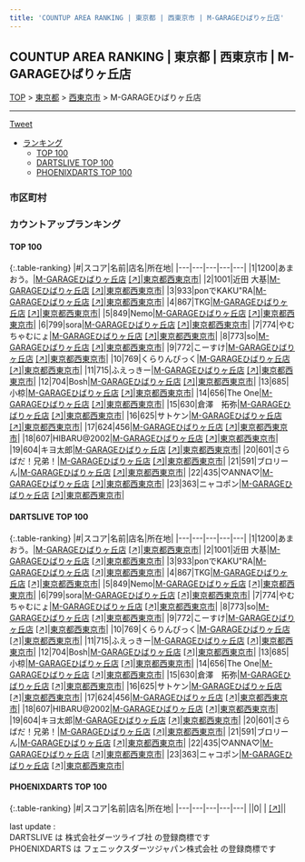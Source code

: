 ```yaml
---
title: 'COUNTUP AREA RANKING | 東京都 | 西東京市 | M-GARAGEひばりヶ丘店'
---
```

## COUNTUP AREA RANKING | 東京都 | 西東京市 | M-GARAGEひばりヶ丘店

[TOP](/darts/rank/) > [東京都](/darts/rank/東京都/) > [西東京市](/darts/rank/東京都/西東京市/) > M-GARAGEひばりヶ丘店

___

<a href="https://twitter.com/share?ref_src=twsrc%5Etfw" data-text="COUNTUP AREA RANKING | 東京都西東京市M-GARAGEひばりヶ丘店" class="twitter-share-button" data-hashtags="DARTSLIVE,PHOENIXDARTS,darts,ダーツ" data-show-count="false">Tweet</a>

* [ランキング](#カウントアップランキング)
    * [TOP 100](#top-100)
    * [DARTSLIVE TOP 100](#dartslive-top-100)
    * [PHOENIXDARTS TOP 100](#phoenixdarts-top-100)

### 市区町村

<ul>

</ul>

### カウントアップランキング

#### TOP 100



{:.table-ranking}
|#|スコア|名前|店名|所在地|
|---|---|---|---|---|
|1|1200|<span class="rank-name-dl">あまおう。</span>|<a href="/darts/rank/shops/8076d0b2dc785a85fec1ae84bb28bd87.html">M-GARAGEひばりヶ丘店</a> <a href="https://search.dartslive.com/jp/shop/8076d0b2dc785a85fec1ae84bb28bd87">[↗]</a>|<a href="/darts/rank/東京都/西東京市">東京都西東京市</a>|
|2|1001|<span class="rank-name-dl">近田 大基</span>|<a href="/darts/rank/shops/8076d0b2dc785a85fec1ae84bb28bd87.html">M-GARAGEひばりヶ丘店</a> <a href="https://search.dartslive.com/jp/shop/8076d0b2dc785a85fec1ae84bb28bd87">[↗]</a>|<a href="/darts/rank/東京都/西東京市">東京都西東京市</a>|
|3|933|<span class="rank-name-dl">ponでKAKU&quot;RA</span>|<a href="/darts/rank/shops/8076d0b2dc785a85fec1ae84bb28bd87.html">M-GARAGEひばりヶ丘店</a> <a href="https://search.dartslive.com/jp/shop/8076d0b2dc785a85fec1ae84bb28bd87">[↗]</a>|<a href="/darts/rank/東京都/西東京市">東京都西東京市</a>|
|4|867|<span class="rank-name-dl">TKG</span>|<a href="/darts/rank/shops/8076d0b2dc785a85fec1ae84bb28bd87.html">M-GARAGEひばりヶ丘店</a> <a href="https://search.dartslive.com/jp/shop/8076d0b2dc785a85fec1ae84bb28bd87">[↗]</a>|<a href="/darts/rank/東京都/西東京市">東京都西東京市</a>|
|5|849|<span class="rank-name-dl">Nemo</span>|<a href="/darts/rank/shops/8076d0b2dc785a85fec1ae84bb28bd87.html">M-GARAGEひばりヶ丘店</a> <a href="https://search.dartslive.com/jp/shop/8076d0b2dc785a85fec1ae84bb28bd87">[↗]</a>|<a href="/darts/rank/東京都/西東京市">東京都西東京市</a>|
|6|799|<span class="rank-name-dl">sora</span>|<a href="/darts/rank/shops/8076d0b2dc785a85fec1ae84bb28bd87.html">M-GARAGEひばりヶ丘店</a> <a href="https://search.dartslive.com/jp/shop/8076d0b2dc785a85fec1ae84bb28bd87">[↗]</a>|<a href="/darts/rank/東京都/西東京市">東京都西東京市</a>|
|7|774|<span class="rank-name-dl">やむちゃむにょ</span>|<a href="/darts/rank/shops/8076d0b2dc785a85fec1ae84bb28bd87.html">M-GARAGEひばりヶ丘店</a> <a href="https://search.dartslive.com/jp/shop/8076d0b2dc785a85fec1ae84bb28bd87">[↗]</a>|<a href="/darts/rank/東京都/西東京市">東京都西東京市</a>|
|8|773|<span class="rank-name-dl">so</span>|<a href="/darts/rank/shops/8076d0b2dc785a85fec1ae84bb28bd87.html">M-GARAGEひばりヶ丘店</a> <a href="https://search.dartslive.com/jp/shop/8076d0b2dc785a85fec1ae84bb28bd87">[↗]</a>|<a href="/darts/rank/東京都/西東京市">東京都西東京市</a>|
|9|772|<span class="rank-name-dl">こーすけ</span>|<a href="/darts/rank/shops/8076d0b2dc785a85fec1ae84bb28bd87.html">M-GARAGEひばりヶ丘店</a> <a href="https://search.dartslive.com/jp/shop/8076d0b2dc785a85fec1ae84bb28bd87">[↗]</a>|<a href="/darts/rank/東京都/西東京市">東京都西東京市</a>|
|10|769|<span class="rank-name-dl">くらりんぴっく</span>|<a href="/darts/rank/shops/8076d0b2dc785a85fec1ae84bb28bd87.html">M-GARAGEひばりヶ丘店</a> <a href="https://search.dartslive.com/jp/shop/8076d0b2dc785a85fec1ae84bb28bd87">[↗]</a>|<a href="/darts/rank/東京都/西東京市">東京都西東京市</a>|
|11|715|<span class="rank-name-dl">ふえっきー</span>|<a href="/darts/rank/shops/8076d0b2dc785a85fec1ae84bb28bd87.html">M-GARAGEひばりヶ丘店</a> <a href="https://search.dartslive.com/jp/shop/8076d0b2dc785a85fec1ae84bb28bd87">[↗]</a>|<a href="/darts/rank/東京都/西東京市">東京都西東京市</a>|
|12|704|<span class="rank-name-dl">Bosh</span>|<a href="/darts/rank/shops/8076d0b2dc785a85fec1ae84bb28bd87.html">M-GARAGEひばりヶ丘店</a> <a href="https://search.dartslive.com/jp/shop/8076d0b2dc785a85fec1ae84bb28bd87">[↗]</a>|<a href="/darts/rank/東京都/西東京市">東京都西東京市</a>|
|13|685|<span class="rank-name-dl">小椋</span>|<a href="/darts/rank/shops/8076d0b2dc785a85fec1ae84bb28bd87.html">M-GARAGEひばりヶ丘店</a> <a href="https://search.dartslive.com/jp/shop/8076d0b2dc785a85fec1ae84bb28bd87">[↗]</a>|<a href="/darts/rank/東京都/西東京市">東京都西東京市</a>|
|14|656|<span class="rank-name-dl">The One</span>|<a href="/darts/rank/shops/8076d0b2dc785a85fec1ae84bb28bd87.html">M-GARAGEひばりヶ丘店</a> <a href="https://search.dartslive.com/jp/shop/8076d0b2dc785a85fec1ae84bb28bd87">[↗]</a>|<a href="/darts/rank/東京都/西東京市">東京都西東京市</a>|
|15|630|<span class="rank-name-dl">倉澤　拓弥</span>|<a href="/darts/rank/shops/8076d0b2dc785a85fec1ae84bb28bd87.html">M-GARAGEひばりヶ丘店</a> <a href="https://search.dartslive.com/jp/shop/8076d0b2dc785a85fec1ae84bb28bd87">[↗]</a>|<a href="/darts/rank/東京都/西東京市">東京都西東京市</a>|
|16|625|<span class="rank-name-dl">サトケン</span>|<a href="/darts/rank/shops/8076d0b2dc785a85fec1ae84bb28bd87.html">M-GARAGEひばりヶ丘店</a> <a href="https://search.dartslive.com/jp/shop/8076d0b2dc785a85fec1ae84bb28bd87">[↗]</a>|<a href="/darts/rank/東京都/西東京市">東京都西東京市</a>|
|17|624|<span class="rank-name-dl">456</span>|<a href="/darts/rank/shops/8076d0b2dc785a85fec1ae84bb28bd87.html">M-GARAGEひばりヶ丘店</a> <a href="https://search.dartslive.com/jp/shop/8076d0b2dc785a85fec1ae84bb28bd87">[↗]</a>|<a href="/darts/rank/東京都/西東京市">東京都西東京市</a>|
|18|607|<span class="rank-name-dl">HIBARU@2002</span>|<a href="/darts/rank/shops/8076d0b2dc785a85fec1ae84bb28bd87.html">M-GARAGEひばりヶ丘店</a> <a href="https://search.dartslive.com/jp/shop/8076d0b2dc785a85fec1ae84bb28bd87">[↗]</a>|<a href="/darts/rank/東京都/西東京市">東京都西東京市</a>|
|19|604|<span class="rank-name-dl">キヨ太郎</span>|<a href="/darts/rank/shops/8076d0b2dc785a85fec1ae84bb28bd87.html">M-GARAGEひばりヶ丘店</a> <a href="https://search.dartslive.com/jp/shop/8076d0b2dc785a85fec1ae84bb28bd87">[↗]</a>|<a href="/darts/rank/東京都/西東京市">東京都西東京市</a>|
|20|601|<span class="rank-name-dl">さらばだ！兄弟！</span>|<a href="/darts/rank/shops/8076d0b2dc785a85fec1ae84bb28bd87.html">M-GARAGEひばりヶ丘店</a> <a href="https://search.dartslive.com/jp/shop/8076d0b2dc785a85fec1ae84bb28bd87">[↗]</a>|<a href="/darts/rank/東京都/西東京市">東京都西東京市</a>|
|21|591|<span class="rank-name-dl">ブロリーん</span>|<a href="/darts/rank/shops/8076d0b2dc785a85fec1ae84bb28bd87.html">M-GARAGEひばりヶ丘店</a> <a href="https://search.dartslive.com/jp/shop/8076d0b2dc785a85fec1ae84bb28bd87">[↗]</a>|<a href="/darts/rank/東京都/西東京市">東京都西東京市</a>|
|22|435|<span class="rank-name-dl">♡ANNA♡</span>|<a href="/darts/rank/shops/8076d0b2dc785a85fec1ae84bb28bd87.html">M-GARAGEひばりヶ丘店</a> <a href="https://search.dartslive.com/jp/shop/8076d0b2dc785a85fec1ae84bb28bd87">[↗]</a>|<a href="/darts/rank/東京都/西東京市">東京都西東京市</a>|
|23|363|<span class="rank-name-dl">ニャコポン</span>|<a href="/darts/rank/shops/8076d0b2dc785a85fec1ae84bb28bd87.html">M-GARAGEひばりヶ丘店</a> <a href="https://search.dartslive.com/jp/shop/8076d0b2dc785a85fec1ae84bb28bd87">[↗]</a>|<a href="/darts/rank/東京都/西東京市">東京都西東京市</a>|


#### DARTSLIVE TOP 100



{:.table-ranking}
|#|スコア|名前|店名|所在地|
|---|---|---|---|---|
|1|1200|<span class="rank-name-dl">あまおう。</span>|<a href="/darts/rank/shops/8076d0b2dc785a85fec1ae84bb28bd87.html">M-GARAGEひばりヶ丘店</a> <a href="https://search.dartslive.com/jp/shop/8076d0b2dc785a85fec1ae84bb28bd87">[↗]</a>|<a href="/darts/rank/東京都/西東京市">東京都西東京市</a>|
|2|1001|<span class="rank-name-dl">近田 大基</span>|<a href="/darts/rank/shops/8076d0b2dc785a85fec1ae84bb28bd87.html">M-GARAGEひばりヶ丘店</a> <a href="https://search.dartslive.com/jp/shop/8076d0b2dc785a85fec1ae84bb28bd87">[↗]</a>|<a href="/darts/rank/東京都/西東京市">東京都西東京市</a>|
|3|933|<span class="rank-name-dl">ponでKAKU&quot;RA</span>|<a href="/darts/rank/shops/8076d0b2dc785a85fec1ae84bb28bd87.html">M-GARAGEひばりヶ丘店</a> <a href="https://search.dartslive.com/jp/shop/8076d0b2dc785a85fec1ae84bb28bd87">[↗]</a>|<a href="/darts/rank/東京都/西東京市">東京都西東京市</a>|
|4|867|<span class="rank-name-dl">TKG</span>|<a href="/darts/rank/shops/8076d0b2dc785a85fec1ae84bb28bd87.html">M-GARAGEひばりヶ丘店</a> <a href="https://search.dartslive.com/jp/shop/8076d0b2dc785a85fec1ae84bb28bd87">[↗]</a>|<a href="/darts/rank/東京都/西東京市">東京都西東京市</a>|
|5|849|<span class="rank-name-dl">Nemo</span>|<a href="/darts/rank/shops/8076d0b2dc785a85fec1ae84bb28bd87.html">M-GARAGEひばりヶ丘店</a> <a href="https://search.dartslive.com/jp/shop/8076d0b2dc785a85fec1ae84bb28bd87">[↗]</a>|<a href="/darts/rank/東京都/西東京市">東京都西東京市</a>|
|6|799|<span class="rank-name-dl">sora</span>|<a href="/darts/rank/shops/8076d0b2dc785a85fec1ae84bb28bd87.html">M-GARAGEひばりヶ丘店</a> <a href="https://search.dartslive.com/jp/shop/8076d0b2dc785a85fec1ae84bb28bd87">[↗]</a>|<a href="/darts/rank/東京都/西東京市">東京都西東京市</a>|
|7|774|<span class="rank-name-dl">やむちゃむにょ</span>|<a href="/darts/rank/shops/8076d0b2dc785a85fec1ae84bb28bd87.html">M-GARAGEひばりヶ丘店</a> <a href="https://search.dartslive.com/jp/shop/8076d0b2dc785a85fec1ae84bb28bd87">[↗]</a>|<a href="/darts/rank/東京都/西東京市">東京都西東京市</a>|
|8|773|<span class="rank-name-dl">so</span>|<a href="/darts/rank/shops/8076d0b2dc785a85fec1ae84bb28bd87.html">M-GARAGEひばりヶ丘店</a> <a href="https://search.dartslive.com/jp/shop/8076d0b2dc785a85fec1ae84bb28bd87">[↗]</a>|<a href="/darts/rank/東京都/西東京市">東京都西東京市</a>|
|9|772|<span class="rank-name-dl">こーすけ</span>|<a href="/darts/rank/shops/8076d0b2dc785a85fec1ae84bb28bd87.html">M-GARAGEひばりヶ丘店</a> <a href="https://search.dartslive.com/jp/shop/8076d0b2dc785a85fec1ae84bb28bd87">[↗]</a>|<a href="/darts/rank/東京都/西東京市">東京都西東京市</a>|
|10|769|<span class="rank-name-dl">くらりんぴっく</span>|<a href="/darts/rank/shops/8076d0b2dc785a85fec1ae84bb28bd87.html">M-GARAGEひばりヶ丘店</a> <a href="https://search.dartslive.com/jp/shop/8076d0b2dc785a85fec1ae84bb28bd87">[↗]</a>|<a href="/darts/rank/東京都/西東京市">東京都西東京市</a>|
|11|715|<span class="rank-name-dl">ふえっきー</span>|<a href="/darts/rank/shops/8076d0b2dc785a85fec1ae84bb28bd87.html">M-GARAGEひばりヶ丘店</a> <a href="https://search.dartslive.com/jp/shop/8076d0b2dc785a85fec1ae84bb28bd87">[↗]</a>|<a href="/darts/rank/東京都/西東京市">東京都西東京市</a>|
|12|704|<span class="rank-name-dl">Bosh</span>|<a href="/darts/rank/shops/8076d0b2dc785a85fec1ae84bb28bd87.html">M-GARAGEひばりヶ丘店</a> <a href="https://search.dartslive.com/jp/shop/8076d0b2dc785a85fec1ae84bb28bd87">[↗]</a>|<a href="/darts/rank/東京都/西東京市">東京都西東京市</a>|
|13|685|<span class="rank-name-dl">小椋</span>|<a href="/darts/rank/shops/8076d0b2dc785a85fec1ae84bb28bd87.html">M-GARAGEひばりヶ丘店</a> <a href="https://search.dartslive.com/jp/shop/8076d0b2dc785a85fec1ae84bb28bd87">[↗]</a>|<a href="/darts/rank/東京都/西東京市">東京都西東京市</a>|
|14|656|<span class="rank-name-dl">The One</span>|<a href="/darts/rank/shops/8076d0b2dc785a85fec1ae84bb28bd87.html">M-GARAGEひばりヶ丘店</a> <a href="https://search.dartslive.com/jp/shop/8076d0b2dc785a85fec1ae84bb28bd87">[↗]</a>|<a href="/darts/rank/東京都/西東京市">東京都西東京市</a>|
|15|630|<span class="rank-name-dl">倉澤　拓弥</span>|<a href="/darts/rank/shops/8076d0b2dc785a85fec1ae84bb28bd87.html">M-GARAGEひばりヶ丘店</a> <a href="https://search.dartslive.com/jp/shop/8076d0b2dc785a85fec1ae84bb28bd87">[↗]</a>|<a href="/darts/rank/東京都/西東京市">東京都西東京市</a>|
|16|625|<span class="rank-name-dl">サトケン</span>|<a href="/darts/rank/shops/8076d0b2dc785a85fec1ae84bb28bd87.html">M-GARAGEひばりヶ丘店</a> <a href="https://search.dartslive.com/jp/shop/8076d0b2dc785a85fec1ae84bb28bd87">[↗]</a>|<a href="/darts/rank/東京都/西東京市">東京都西東京市</a>|
|17|624|<span class="rank-name-dl">456</span>|<a href="/darts/rank/shops/8076d0b2dc785a85fec1ae84bb28bd87.html">M-GARAGEひばりヶ丘店</a> <a href="https://search.dartslive.com/jp/shop/8076d0b2dc785a85fec1ae84bb28bd87">[↗]</a>|<a href="/darts/rank/東京都/西東京市">東京都西東京市</a>|
|18|607|<span class="rank-name-dl">HIBARU@2002</span>|<a href="/darts/rank/shops/8076d0b2dc785a85fec1ae84bb28bd87.html">M-GARAGEひばりヶ丘店</a> <a href="https://search.dartslive.com/jp/shop/8076d0b2dc785a85fec1ae84bb28bd87">[↗]</a>|<a href="/darts/rank/東京都/西東京市">東京都西東京市</a>|
|19|604|<span class="rank-name-dl">キヨ太郎</span>|<a href="/darts/rank/shops/8076d0b2dc785a85fec1ae84bb28bd87.html">M-GARAGEひばりヶ丘店</a> <a href="https://search.dartslive.com/jp/shop/8076d0b2dc785a85fec1ae84bb28bd87">[↗]</a>|<a href="/darts/rank/東京都/西東京市">東京都西東京市</a>|
|20|601|<span class="rank-name-dl">さらばだ！兄弟！</span>|<a href="/darts/rank/shops/8076d0b2dc785a85fec1ae84bb28bd87.html">M-GARAGEひばりヶ丘店</a> <a href="https://search.dartslive.com/jp/shop/8076d0b2dc785a85fec1ae84bb28bd87">[↗]</a>|<a href="/darts/rank/東京都/西東京市">東京都西東京市</a>|
|21|591|<span class="rank-name-dl">ブロリーん</span>|<a href="/darts/rank/shops/8076d0b2dc785a85fec1ae84bb28bd87.html">M-GARAGEひばりヶ丘店</a> <a href="https://search.dartslive.com/jp/shop/8076d0b2dc785a85fec1ae84bb28bd87">[↗]</a>|<a href="/darts/rank/東京都/西東京市">東京都西東京市</a>|
|22|435|<span class="rank-name-dl">♡ANNA♡</span>|<a href="/darts/rank/shops/8076d0b2dc785a85fec1ae84bb28bd87.html">M-GARAGEひばりヶ丘店</a> <a href="https://search.dartslive.com/jp/shop/8076d0b2dc785a85fec1ae84bb28bd87">[↗]</a>|<a href="/darts/rank/東京都/西東京市">東京都西東京市</a>|
|23|363|<span class="rank-name-dl">ニャコポン</span>|<a href="/darts/rank/shops/8076d0b2dc785a85fec1ae84bb28bd87.html">M-GARAGEひばりヶ丘店</a> <a href="https://search.dartslive.com/jp/shop/8076d0b2dc785a85fec1ae84bb28bd87">[↗]</a>|<a href="/darts/rank/東京都/西東京市">東京都西東京市</a>|


#### PHOENIXDARTS TOP 100



{:.table-ranking}
|#|スコア|名前|店名|所在地|
|---|---|---|---|---|
||0|<span class="rank-name-dl"> </span>|<a href="/darts/rank/shops/.html"></a> <a href="">[↗]</a>|<a href="/darts/rank//"></a>|


<div class="footer border-top border-gray-light mt-5 pt-3 text-right text-gray">
    last update : <span style="font-weight: italic" id="foot_last_modified"></span><br />
    DARTSLIVE は 株式会社ダーツライブ社 の登録商標です<br />
    PHOENIXDARTS は フェニックスダーツジャパン株式会社 の登録商標です<br />
</div>

<script src="https://cdnjs.cloudflare.com/ajax/libs/jquery.tablesorter/2.31.3/js/jquery.tablesorter.min.js" integrity="sha512-qzgd5cYSZcosqpzpn7zF2ZId8f/8CHmFKZ8j7mU4OUXTNRd5g+ZHBPsgKEwoqxCtdQvExE5LprwwPAgoicguNg==" crossorigin="anonymous" referrerpolicy="no-referrer"></script>
<link rel="stylesheet" href="https://cdnjs.cloudflare.com/ajax/libs/jquery.tablesorter/2.31.3/css/theme.default.min.css" integrity="sha512-wghhOJkjQX0Lh3NSWvNKeZ0ZpNn+SPVXX1Qyc9OCaogADktxrBiBdKGDoqVUOyhStvMBmJQ8ZdMHiR3wuEq8+w==" crossorigin="anonymous" referrerpolicy="no-referrer" />
<script>
$(function() {
    $(".table-ranking").tablesorter({sortList:[[0, 0]]});
    $("#foot_last_modified").text(formatDate(new Date(document.lastModified), 'yyyy-MM-dd HH:mm:ss'));
});
</script>

<script async src="https://platform.twitter.com/widgets.js" charset="utf-8"></script>